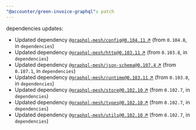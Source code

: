 ```yaml
---
"@accounter/green-invoice-graphql": patch
---
```

dependencies updates:
  - Updated dependency [`@graphql-mesh/config@0.104.11` ↗︎](https://www.npmjs.com/package/@graphql-mesh/config/v/0.104.11) (from `0.104.8`, in `dependencies`)
  - Updated dependency [`@graphql-mesh/http@0.103.11` ↗︎](https://www.npmjs.com/package/@graphql-mesh/http/v/0.103.11) (from `0.103.8`, in `dependencies`)
  - Updated dependency [`@graphql-mesh/json-schema@0.107.4` ↗︎](https://www.npmjs.com/package/@graphql-mesh/json-schema/v/0.107.4) (from `0.107.1`, in `dependencies`)
  - Updated dependency [`@graphql-mesh/runtime@0.103.11` ↗︎](https://www.npmjs.com/package/@graphql-mesh/runtime/v/0.103.11) (from `0.103.8`, in `dependencies`)
  - Updated dependency [`@graphql-mesh/store@0.102.10` ↗︎](https://www.npmjs.com/package/@graphql-mesh/store/v/0.102.10) (from `0.102.7`, in `dependencies`)
  - Updated dependency [`@graphql-mesh/types@0.102.10` ↗︎](https://www.npmjs.com/package/@graphql-mesh/types/v/0.102.10) (from `0.102.7`, in `dependencies`)
  - Updated dependency [`@graphql-mesh/utils@0.102.10` ↗︎](https://www.npmjs.com/package/@graphql-mesh/utils/v/0.102.10) (from `0.102.7`, in `dependencies`)
